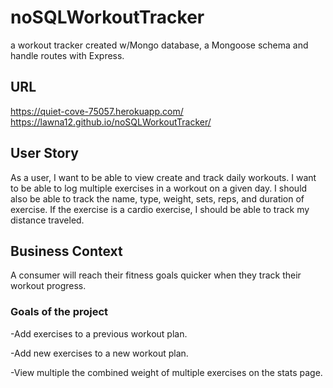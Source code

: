 # noSQLWorkoutTracker
 a workout tracker created w/Mongo database, a Mongoose schema and handle routes with Express.

## URL
https://quiet-cove-75057.herokuapp.com/
https://lawna12.github.io/noSQLWorkoutTracker/

## User Story
As a user, I want to be able to view create and track daily workouts. I want to be able to log multiple exercises in a workout on a given day. I should also be able to track the name, type, weight, sets, reps, and duration of exercise. If the exercise is a cardio exercise, I should be able to track my distance traveled.

## Business Context
A consumer will reach their fitness goals quicker when they track their workout progress.

### Goals of the project
-Add exercises to a previous workout plan.

-Add new exercises to a new workout plan.

-View multiple the combined weight of multiple exercises on the stats page.